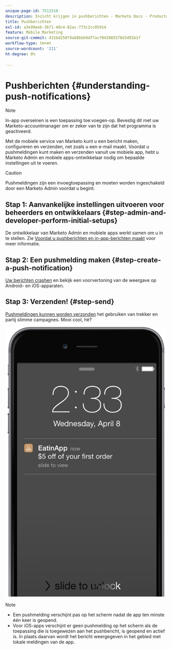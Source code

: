```yaml
---
unique-page-id: 7511518
description: Inzicht krijgen in pushberichten - Marketo Docs - Productdocumentatie
title: Pushberichten
exl-id: a3e99eeb-3671-40c4-82ac-773c2cc05914
feature: Mobile Marketing
source-git-commit: 431bd258f9a68bbb9df7acf043085578d3d91b1f
workflow-type: tm+mt
source-wordcount: '211'
ht-degree: 0%

---
```


# Pushberichten {#understanding-push-notifications}

>[!NOTE]
>
>In-app overseinen is een toepassing toe:voegen-op. Bevestig dit met uw Marketo-accountmanager om er zeker van te zijn dat het programma is geactiveerd.

Met de mobiele service van Marketo kunt u een bericht maken, configureren en verzenden, net zoals u een e-mail maakt.  Voordat u pushmeldingen kunt maken en verzenden vanuit uw mobiele app, hebt u Marketo Admin en mobiele apps-ontwikkelaar nodig om bepaalde instellingen uit te voeren.

>[!CAUTION]
>
>Pushmeldingen zijn een invoegtoepassing en moeten worden ingeschakeld door een Marketo Admin voordat u begint.

## Stap 1: Aanvankelijke instellingen uitvoeren voor beheerders en ontwikkelaars {#step-admin-and-developer-perform-initial-setups}

De ontwikkelaar van Marketo Admin en mobiele apps werkt samen om u in te stellen. Zie [Voordat u pushberichten en in-app-berichten maakt](/help/marketo/product-docs/mobile-marketing/admin/before-you-create-push-notifications-and-in-app-messages.md) voor meer informatie.

## Stap 2: Een pushmelding maken {#step-create-a-push-notification}

[Uw berichten crashen](/help/marketo/product-docs/mobile-marketing/push-notifications/create-a-push-notification.md) en bekijk een voorvertoning van de weergave op Android- en iOS-apparaten.

## Stap 3: Verzenden! {#step-send}

[Pushmeldingen kunnen worden verzonden](/help/marketo/product-docs/mobile-marketing/push-notifications/send-a-mobile-push-notification.md) het gebruiken van trekker en partij slimme campagnes. Mooi cool, hè?

![](assets/image2015-4-27-8-3a41-3a43.png)

>[!NOTE]
>
>* Een pushmelding verschijnt pas op het scherm nadat de app ten minste één keer is geopend.
>* Voor iOS-apps verschijnt er geen pushmelding op het scherm als de toepassing die is toegewezen aan het pushbericht, is geopend en actief is. In plaats daarvan wordt het bericht weergegeven in het gebied met lokale meldingen van de app.
